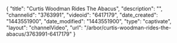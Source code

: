 {
    "title": "Curtis Woodman Rides The Abacus",
    "description": "",
    "channelid": "3763991",
    "videoid": "6417179",
    "date_created": "1443551900",
    "date_modified": "1443551900",
    "type": "captivate",
    "layout": "channelVideo",
    "url": "\/arbor\/curtis-woodman-rides-the-abacus\/3763991-6417179"
}